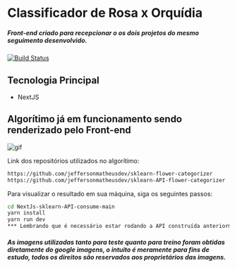 # Classificador de Rosa x Orquídia
##### Front-end criado para recepcionar o os dois projetos do mesmo seguimento desenvolvido.
[![Build Status](https://travis-ci.org/joemccann/dillinger.svg?branch=master)](https://travis-ci.org/joemccann/dillinger)

## Tecnologia Principal

- NextJS

## Algorítimo já em funcionamento sendo renderizado pelo Front-end
![gif](https://user-images.githubusercontent.com/32532873/142083113-04543058-2c79-40fa-aa8a-22f1b2256fa3.gif)

Link dos repositórios utilizados no algorítimo:

```sh
https://github.com/jeffersonmatheusdev/sklearn-flower-categorizer
https://github.com/jeffersonmatheusdev/sklearn-API-flower-categorizer
```
Para visualizar o resultado em sua máquina, siga os seguintes passos:
```sh
cd NextJs-sklearn-API-consume-main
yarn install
yarn run dev
*** Lembrando que é necessário estar rodando a API construída anteriormente em outro repositório (o link do mesmo se encontra na citação acima) pois será a responsável por disponibilizar o modelo para consulta.***
```

##### As imagens utilizadas tanto para teste quanto para treino foram obtidas diretamente do google imagens, o intuito é meramente para fins de estudo, todos os direitos são reservados aos proprietários das imagens.
